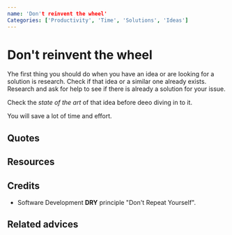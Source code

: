 ```yaml
---
name: 'Don't reinvent the wheel'
Categories: ['Productivity', 'Time', 'Solutions', 'Ideas']
---
```

# Don't reinvent the wheel

Yhe first thing you should do when you have an idea or are looking for a solution is research. Check if that idea or a similar one already exists. Research and ask for help to see if there is already a solution for your issue.

Check the _state of the art_ of that idea before deeo diving in to it.

You will save a lot of time and effort.

## Quotes

## Resources

## Credits

- Software Development **DRY** principle "Don't Repeat Yourself".

## Related advices

